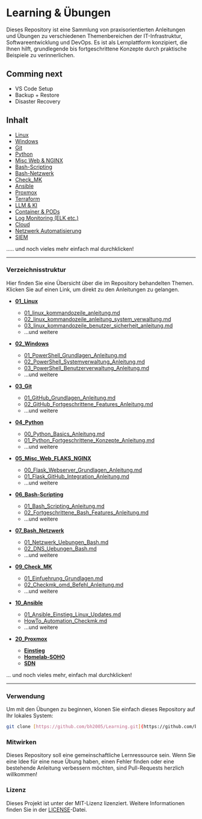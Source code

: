 # Learning & Übungen

Dieses Repository ist eine Sammlung von praxisorientierten Anleitungen und Übungen zu verschiedenen Themenbereichen der IT-Infrastruktur, Softwareentwicklung und DevOps. Es ist als Lernplattform konzipiert, die Ihnen hilft, grundlegende bis fortgeschrittene Konzepte durch praktische Beispiele zu verinnerlichen.

## Comming next
- VS Code Setup
- Backup + Restore
- Disaster Recovery

## Inhalt

- [Linux](https://github.com/bh2005/Learning/tree/main/01_Grundlagen_und_Uebungen/01_Linux)
- [Windows](https://github.com/bh2005/Learning/tree/main/01_Grundlagen_und_Uebungen/02_Windows)
- [Git](https://github.com/bh2005/Learning/tree/main/01_Grundlagen_und_Uebungen/03_Git)
- [Python](https://github.com/bh2005/Learning/tree/main/01_Grundlagen_und_Uebungen/04_Python)
- [Misc Web & NGINX](https://github.com/bh2005/Learning/tree/main/01_Grundlagen_und_Uebungen/05_Misc_Web_FLAKS_NGINX)
- [Bash-Scripting](https://github.com/bh2005/Learning/tree/main/01_Grundlagen_und_Uebungen/06_Bash-Scripting)
- [Bash-Netzwerk](https://github.com/bh2005/Learning/tree/main/01_Grundlagen_und_Uebungen/07_Bash_Netzwerk)
- [Check_MK](https://github.com/bh2005/Learning/tree/main/01_Grundlagen_und_Uebungen/09_Check_MK)
- [Ansible](https://github.com/bh2005/Learning/tree/main/01_Grundlagen_und_Uebungen/10_Ansible)
- [Proxmox](https://github.com/bh2005/Learning/tree/main/01_Grundlagen_und_Uebungen/20_Proxmox)
- [Terraform](https://github.com/bh2005/Learning/tree/main/01_Grundlagen_und_Uebungen/22_Terraform)
- [LLM & KI](https://github.com/bh2005/Learning/tree/main/01_Grundlagen_und_Uebungen/25_LLM_KI)
- [Container & PODs](https://github.com/bh2005/Learning/tree/main/01_Grundlagen_und_Uebungen/26_Container)
- [Log Monitoring (ELK etc.)](https://github.com/bh2005/Learning/tree/main/01_Grundlagen_und_Uebungen/29_Logging_ELK_Prometheus_Grafana_CMK)
- [Cloud](https://github.com/bh2005/Learning/tree/main/01_Grundlagen_und_Uebungen/30_Wolken)
- [Netzwerk Automatisierung](https://github.com/bh2005/Learning/tree/main/01_Grundlagen_und_Uebungen/11_Netzwerk_Automatisation)
- [SIEM](https://github.com/bh2005/Learning/tree/main/01_Grundlagen_und_Uebungen/31_SIEM)

..... und noch vieles mehr einfach mal durchklicken!

---

### Verzeichnisstruktur

Hier finden Sie eine Übersicht über die im Repository behandelten Themen. Klicken Sie auf einen Link, um direkt zu den Anleitungen zu gelangen.

* **[01_Linux](https://github.com/bh2005/Learning/tree/main/01_Grundlagen_und_Uebungen/01_Linux)**
    * [01_linux_kommandozeile_anleitung.md](https://github.com/bh2005/Learning/tree/main/01_Grundlagen_und_Uebungen/01_Linux/01_linux_kommandozeile_anleitung.md)
    * [02_linux_kommandozeile_anleitung_system_verwaltung.md](https://github.com/bh2005/Learning/tree/main/01_Grundlagen_und_Uebungen/01_Linux/02_linux_kommandozeile_anleitung_system_verwaltung.md)
    * [03_linux_kommandozeile_benutzer_sicherheit_anleitung.md](https://github.com/bh2005/Learning/tree/main/01_Grundlagen_und_Uebungen/01_Linux/03_linux_kommandozeile_benutzer_sicherheit_anleitung.md)
    * ...und weitere

* **[02_Windows](https://github.com/bh2005/Learning/tree/main/01_Grundlagen_und_Uebungen/02_Windows)**
    * [01_PowerShell_Grundlagen_Anleitung.md](https://github.com/bh2005/Learning/tree/main/01_Grundlagen_und_Uebungen/02_Windows/01_PowerShell_Grundlagen_Anleitung.md)
    * [02_PowerShell_Systemverwaltung_Anleitung.md](https://github.com/bh2005/Learning/tree/main/01_Grundlagen_und_Uebungen/02_Windows/02_PowerShell_Systemverwaltung_Anleitung.md)
    * [03_PowerShell_Benutzerverwaltung_Anleitung.md](https://github.com/bh2005/Learning/tree/main/01_Grundlagen_und_Uebungen/02_Windows/03_PowerShell_Benutzerverwaltung_Anleitung.md)
    * ...und weitere

* **[03_Git](https://github.com/bh2005/Learning/tree/main/01_Grundlagen_und_Uebungen/03_Git)**
    * [01_GitHub_Grundlagen_Anleitung.md](https://github.com/bh2005/Learning/tree/main/01_Grundlagen_und_Uebungen/03_Git/01_GitHub_Grundlagen_Anleitung.md)
    * [02_GitHub_Fortgeschrittene_Features_Anleitung.md](https://github.com/bh2005/Learning/tree/main/01_Grundlagen_und_Uebungen/03_Git/02_GitHub_Fortgeschrittene_Features_Anleitung.md)
    * ...und weitere

* **[04_Python](https://github.com/bh2005/Learning/tree/main/01_Grundlagen_und_Uebungen/04_Python)**
    * [00_Python_Basics_Anleitung.md](https://github.com/bh2005/Learning/tree/main/01_Grundlagen_und_Uebungen/04_Python/00_Python_Basics_Anleitung.md)
    * [01_Python_Fortgeschrittene_Konzepte_Anleitung.md](https://github.com/bh2005/Learning/tree/main/01_Grundlagen_und_Uebungen/04_Python/01_Python_Fortgeschrittene_Konzepte_Anleitung.md)
    * ...und weitere

* **[05_Misc_Web_FLAKS_NGINX](https://github.com/bh2005/Learning/tree/main/01_Grundlagen_und_Uebungen/05_Misc_Web_FLAKS_NGINX)**
    * [00_Flask_Webserver_Grundlagen_Anleitung.md](https://github.com/bh2005/Learning/tree/main/01_Grundlagen_und_Uebungen/05_Misc_Web_FLAKS_NGINX/00_Flask_Webserver_Grundlagen_Anleitung.md)
    * [01_Flask_GitHub_Integration_Anleitung.md](https://github.com/bh2005/Learning/tree/main/01_Grundlagen_und_Uebungen/05_Misc_Web_FLAKS_NGINX/01_Flask_GitHub_Integration_Anleitung.md)
    * ...und weitere

* **[06_Bash-Scripting](https://github.com/bh2005/Learning/tree/main/01_Grundlagen_und_Uebungen/06_Bash-Scripting)**
    * [01_Bash_Scripting_Anleitung.md](https://github.com/bh2005/Learning/tree/main/01_Grundlagen_und_Uebungen/06_Bash-Scripting/01_Bash_Scripting_Anleitung.md)
    * [02_Fortgeschrittene_Bash_Features_Anleitung.md](https://github.com/bh2005/Learning/tree/main/01_Grundlagen_und_Uebungen/06_Bash-Scripting/02_Fortgeschrittene_Bash_Features_Anleitung.md)
    * ...und weitere

* **[07_Bash_Netzwerk](https://github.com/bh2005/Learning/tree/main/01_Grundlagen_und_Uebungen/07_Bash_Netzwerk)**
    * [01_Netzwerk_Uebungen_Bash.md](https://github.com/bh2005/Learning/tree/main/01_Grundlagen_und_Uebungen/07_Bash_Netzwerk/01_Netzwerk_Uebungen_Bash.md)
    * [02_DNS_Uebungen_Bash.md](https://github.com/bh2005/Learning/tree/main/01_Grundlagen_und_Uebungen/07_Bash_Netzwerk/02_DNS_Uebungen_Bash.md)
    * ...und weitere

* **[09_Check_MK](https://github.com/bh2005/Learning/tree/main/01_Grundlagen_und_Uebungen/09_Check_MK)**
    * [01_Einfuehrung_Grundlagen.md](https://github.com/bh2005/Learning/tree/main/01_Grundlagen_und_Uebungen/09_Check_MK/01_Einfuehrung_Grundlagen.md)
    * [02_Checkmk_omd_Befehl_Anleitung.md](https://github.com/bh2005/Learning/tree/main/01_Grundlagen_und_Uebungen/09_Check_MK/02_Checkmk_omd_Befehl_Anleitung.md)
    * ...und weitere

* **[10_Ansible](https://github.com/bh2005/Learning/tree/main/01_Grundlagen_und_Uebungen/10_Ansible)**
    * [01_Ansible_Einstieg_Linux_Updates.md](https://github.com/bh2005/Learning/tree/main/01_Grundlagen_und_Uebungen/10_Ansible/01_Ansible_Einstieg_Linux_Updates.md)
    * [HowTo_Automation_Checkmk.md](https://github.com/bh2005/Learning/tree/main/01_Grundlagen_und_Uebungen/10_Ansible/HowTo_Automation_Checkmk.md)
    * ...und weitere

* **[20_Proxmox](https://github.com/bh2005/Learning/tree/main/01_Grundlagen_und_Uebungen/20_Proxmox)**
    * **[Einstieg](https://github.com/bh2005/Learning/tree/main/01_Grundlagen_und_Uebungen/20_Proxmox/Einstieg)**
    * **[Homelab-SOHO](https://github.com/bh2005/Learning/tree/main/01_Grundlagen_und_Uebungen/20_Proxmox/Homelab-SOHO)**
    * **[SDN](https://github.com/bh2005/Learning/tree/main/01_Grundlagen_und_Uebungen/20_Proxmox/SDN)**

... und noch vieles mehr, einfach mal durchklicken!

---

### Verwendung

Um mit den Übungen zu beginnen, klonen Sie einfach dieses Repository auf Ihr lokales System:

```bash
git clone [https://github.com/bh2005/Learning.git](https://github.com/bh2005/Learning.git)
````

### Mitwirken

Dieses Repository soll eine gemeinschaftliche Lernressource sein. Wenn Sie eine Idee für eine neue Übung haben, einen Fehler finden oder eine bestehende Anleitung verbessern möchten, sind Pull-Requests herzlich willkommen\!

### Lizenz

Dieses Projekt ist unter der MIT-Lizenz lizenziert. Weitere Informationen finden Sie in der [LICENSE](https://github.com/bh2005/Learning/tree/main/01_Grundlagen_und_Uebungen/LICENSE)-Datei.
